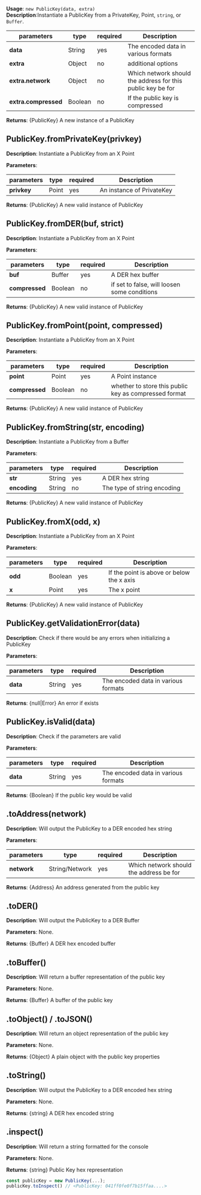 **Usage**: `new PublicKey(data, extra)`  
**Description**:Instantiate a PublicKey from a PrivateKey, Point, `string`, or `Buffer`.

| parameters                                | type      | required           | Description                                                                                                                                                                    |  
|-------------------------------------------|-----------|--------------------| ------------------------------------------------------------------------------------------------------------------------------------------------------------------------------ |
| **data**                                  | String    | yes                | The encoded data in various formats                            |
| **extra**                                 | Object    | no                 | additional options                                                                                                                            |
| **extra.network**                         | Object    | no                 | Which network should the address for this public key be for                                                                                                                   |
| **extra.compressed**                      | Boolean   | no                 | If the public key is compressed                                                                                                        |

**Returns**: {PublicKey} A new instance of a PublicKey

## PublicKey.fromPrivateKey(privkey)
**Description**: Instantiate a PublicKey from an X Point

**Parameters**: 

| parameters                                | type      | required           | Description                                                                                                                                                                    |  
|-------------------------------------------|-----------|--------------------| ------------------------------------------------------------------------------------------------------------------------------------------------------------------------------ |
| **privkey**                               | Point     | yes                | An instance of PrivateKey                           |
 
**Returns**: {PublicKey} A new valid instance of PublicKey

## PublicKey.fromDER(buf, strict)
**Description**: Instantiate a PublicKey from an X Point

**Parameters**: 

| parameters                                | type      | required           | Description                                                                                                                                                                    |  
|-------------------------------------------|-----------|--------------------| ------------------------------------------------------------------------------------------------------------------------------------------------------------------------------ |
| **buf**                                   | Buffer    | yes                | A DER hex buffer                          |
| **compressed**                            | Boolean   | no                | if set to false, will loosen some conditions                        |
 
**Returns**: {PublicKey} A new valid instance of PublicKey


## PublicKey.fromPoint(point, compressed)
**Description**: Instantiate a PublicKey from an X Point

**Parameters**: 

| parameters                                | type      | required           | Description                                                                                                                                                                    |  
|-------------------------------------------|-----------|--------------------| ------------------------------------------------------------------------------------------------------------------------------------------------------------------------------ |
| **point**                                 | Point     | yes                | A Point instance                           |
| **compressed**                            | Boolean   | no                | whether to store this public key as compressed format                         |
 
**Returns**: {PublicKey} A new valid instance of PublicKey


## PublicKey.fromString(str, encoding)
**Description**: Instantiate a PublicKey from a Buffer

**Parameters**: 

| parameters                                | type      | required           | Description                                                                                                                                                                    |  
|-------------------------------------------|-----------|--------------------| ------------------------------------------------------------------------------------------------------------------------------------------------------------------------------ |
| **str**                                   | String    | yes                | A DER hex string                          |
| **encoding**                              | String    | no                 | The type of string encoding                        |
 
**Returns**: {PublicKey} A new valid instance of PublicKey

## PublicKey.fromX(odd, x)
**Description**: Instantiate a PublicKey from an X Point

**Parameters**: 

| parameters                                | type      | required           | Description                                                                                                                                                                    |  
|-------------------------------------------|-----------|--------------------| ------------------------------------------------------------------------------------------------------------------------------------------------------------------------------ |
| **odd**                                   | Boolean   | yes                | If the point is above or below the x axis                           |
| **x**                                     | Point     | yes                | The x point                          |
 
**Returns**: {PublicKey} A new valid instance of PublicKey

## PublicKey.getValidationError(data)
**Description**: Check if there would be any errors when initializing a PublicKey

**Parameters**: 

| parameters                                | type      | required           | Description                                                                                                                                                                    |  
|-------------------------------------------|-----------|--------------------| ------------------------------------------------------------------------------------------------------------------------------------------------------------------------------ |
| **data**                                  | String    | yes                | The encoded data in various formats                           |
 
**Returns**: {null|Error}  An error if exists

## PublicKey.isValid(data)
**Description**: Check if the parameters are valid

**Parameters**: 

| parameters                                | type      | required           | Description                                                                                                                                                                    |  
|-------------------------------------------|-----------|--------------------| ------------------------------------------------------------------------------------------------------------------------------------------------------------------------------ |
| **data**                                  | String    | yes                | The encoded data in various formats                           |
 
**Returns**: {Boolean}  If the public key would be valid

## .toAddress(network)
**Description**: Will output the PublicKey to a DER encoded hex string

**Parameters**: 

| parameters                                | type              | required           | Description                                                                                                                                                                    |  
|-------------------------------------------|-------------------|--------------------| ------------------------------------------------------------------------------------------------------------------------------------------------------------------------------ |
| **network**                               | String/Network    | yes                | Which network should the address be for                            |
 
**Returns**: {Address}  An address generated from the public key

## .toDER()
**Description**: Will output the PublicKey to a DER Buffer

**Parameters**: None.  

**Returns**: {Buffer} A DER hex encoded buffer

## .toBuffer()
**Description**: Will return a buffer representation of the public key

**Parameters**: None.  

**Returns**: {Buffer} A buffer of the public key

## .toObject() / .toJSON()
**Description**: Will return an object representation of the public key

**Parameters**: None.  

**Returns**: {Object} A plain object with the public key properties

## .toString()
**Description**: Will output the PublicKey to a DER encoded hex string

**Parameters**: None.  

**Returns**: {string} A DER hex encoded string

## .inspect()
**Description**: Will return a string formatted for the console

**Parameters**: None.  

**Returns**: {string} Public Key hex representation

```js
const publicKey = new PublicKey(...);
publicKey.toInspect() // <PublicKey: 041ff0fe0f7b15ffaa....>
```

